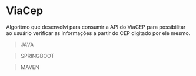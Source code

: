 # ViaCep

Algoritmo que desenvolvi para consumir a API do ViaCEP para possibilitar ao usuário verificar as informações a partir do CEP digitado por ele mesmo.

> JAVA

> SPRINGBOOT

> MAVEN
